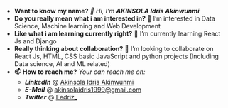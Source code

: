 - **Want to know my name?**
_👋 Hi, I’m **AKINSOLA Idris Akinwunmi**_
- **Do you really mean what i am interested in?**
👀 I’m interested in Data Science, Machine learning and Web Development
- **Like what i am learning currently right?**
🌱 I’m currently learning React Js and Django
- **Really thinking about collaboration?**
💞️ I’m looking to collaborate on React Js, HTML, CSS basic JavaScript and python projects (Including Data science, AI and ML related)
- **📫 How to reach me?**
*Your can reach me on:*
   - ***LinkedIn*** @ [Akinsola Idris Akinwunmi](https://www.linkedin.com/in/akinsola-idris-29b35620a)
   - ***E-Mail*** @ [akinsolaidris1999@gmail.com](mailto:akinsolaidris1999@gmail.com)
   - ***Twitter*** @ [Eedriz_](https://www.twitter.com/eedriz_)

<!---
eedriz99/eedriz99 is a ✨ special ✨ repository because its `README.md` (this file) appears on your GitHub profile.
You can click the Preview link to take a look at your changes.
--->
